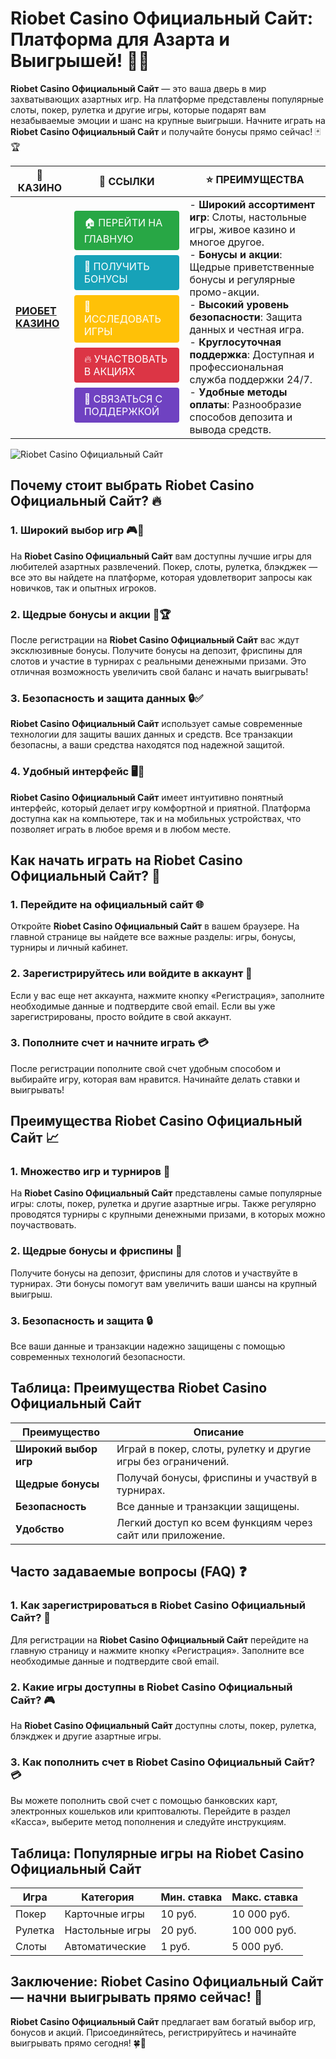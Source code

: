 # **Riobet Casino Официальный Сайт: Платформа для Азарта и Выигрышей!** 🎰💸

**Riobet Casino Официальный Сайт** — это ваша дверь в мир захватывающих азартных игр. На платформе представлены популярные слоты, покер, рулетка и другие игры, которые подарят вам незабываемые эмоции и шанс на крупные выигрыши. Начните играть на **Riobet Casino Официальный Сайт** и получайте бонусы прямо сейчас! 🃏🏆

| 🎰 **КАЗИНО**                              | 🔗 **ССЫЛКИ**                                                                                                                                                                                                                                                                                                   | ⭐ **ПРЕИМУЩЕСТВА**                                                                                     |
|--------------------------------------------|----------------------------------------------------------------------------------------------------------------------------------------------------------------------------------------------------------------------------------------------------------------------------------------------------------------|--------------------------------------------------------------------------------------------------------|
| **[РИОБЕТ КАЗИНО](https://brandplay.link/7xBLTPyj)** | <a href="https://brandplay.link/7xBLTPyj" style="display: inline-block; padding: 8px 16px; margin: 4px 0; background-color: #28a745; color: white; text-decoration: none; border-radius: 4px;">🏠 ПЕРЕЙТИ НА ГЛАВНУЮ</a><br> <a href="https://brandplay.link/7xBLTPyj" style="display: inline-block; padding: 8px 16px; margin: 4px 0; background-color: #17a2b8; color: white; text-decoration: none; border-radius: 4px;">🎁 ПОЛУЧИТЬ БОНУСЫ</a><br> <a href="https://brandplay.link/7xBLTPyj" style="display: inline-block; padding: 8px 16px; margin: 4px 0; background-color: #ffc107; color: white; text-decoration: none; border-radius: 4px;">🎲 ИССЛЕДОВАТЬ ИГРЫ</a><br> <a href="https://brandplay.link/7xBLTPyj" style="display: inline-block; padding: 8px 16px; margin: 4px 0; background-color: #dc3545; color: white; text-decoration: none; border-radius: 4px;">🔥 УЧАСТВОВАТЬ В АКЦИЯХ</a><br> <a href="https://brandplay.link/7xBLTPyj" style="display: inline-block; padding: 8px 16px; margin: 4px 0; background-color: #6f42c1; color: white; text-decoration: none; border-radius: 4px;">💬 СВЯЗАТЬСЯ С ПОДДЕРЖКОЙ</a> | - **Широкий ассортимент игр**: Слоты, настольные игры, живое казино и многое другое.<br>- **Бонусы и акции**: Щедрые приветственные бонусы и регулярные промо-акции.<br>- **Высокий уровень безопасности**: Защита данных и честная игра.<br>- **Круглосуточная поддержка**: Доступная и профессиональная служба поддержки 24/7.<br>- **Удобные методы оплаты**: Разнообразие способов депозита и вывода средств. |

![Riobet Casino Официальный Сайт](https://avatars.mds.yandex.net/i?id=761c4f42bcdd3eac6fea742c19509810_l-9245471-images-thumbs&n=13)

## Почему стоит выбрать **Riobet Casino Официальный Сайт**? 🔥

### 1. **Широкий выбор игр** 🎮💸

На **Riobet Casino Официальный Сайт** вам доступны лучшие игры для любителей азартных развлечений. Покер, слоты, рулетка, блэкджек — все это вы найдете на платформе, которая удовлетворит запросы как новичков, так и опытных игроков.

### 2. **Щедрые бонусы и акции** 🎁🏆

После регистрации на **Riobet Casino Официальный Сайт** вас ждут эксклюзивные бонусы. Получите бонусы на депозит, фриспины для слотов и участие в турнирах с реальными денежными призами. Это отличная возможность увеличить свой баланс и начать выигрывать!

### 3. **Безопасность и защита данных** 🔒✅

**Riobet Casino Официальный Сайт** использует самые современные технологии для защиты ваших данных и средств. Все транзакции безопасны, а ваши средства находятся под надежной защитой.

### 4. **Удобный интерфейс** 🖥️📱

**Riobet Casino Официальный Сайт** имеет интуитивно понятный интерфейс, который делает игру комфортной и приятной. Платформа доступна как на компьютере, так и на мобильных устройствах, что позволяет играть в любое время и в любом месте.

## Как начать играть на **Riobet Casino Официальный Сайт**? 🏁

### 1. **Перейдите на официальный сайт** 🌐

Откройте **Riobet Casino Официальный Сайт** в вашем браузере. На главной странице вы найдете все важные разделы: игры, бонусы, турниры и личный кабинет.

### 2. **Зарегистрируйтесь или войдите в аккаунт** 📝

Если у вас еще нет аккаунта, нажмите кнопку «Регистрация», заполните необходимые данные и подтвердите свой email. Если вы уже зарегистрированы, просто войдите в свой аккаунт.

### 3. **Пополните счет и начните играть** 💳

После регистрации пополните свой счет удобным способом и выбирайте игру, которая вам нравится. Начинайте делать ставки и выигрывать!

## Преимущества **Riobet Casino Официальный Сайт** 📈

### 1. **Множество игр и турниров** 🎰

На **Riobet Casino Официальный Сайт** представлены самые популярные игры: слоты, покер, рулетка и другие азартные игры. Также регулярно проводятся турниры с крупными денежными призами, в которых можно поучаствовать.

### 2. **Щедрые бонусы и фриспины** 🎁

Получите бонусы на депозит, фриспины для слотов и участвуйте в турнирах. Эти бонусы помогут вам увеличить ваши шансы на крупный выигрыш.

### 3. **Безопасность и защита** 🔒

Все ваши данные и транзакции надежно защищены с помощью современных технологий безопасности.

## Таблица: Преимущества **Riobet Casino Официальный Сайт**

| Преимущество               | Описание                                       |
|----------------------------|------------------------------------------------|
| **Широкий выбор игр**      | Играй в покер, слоты, рулетку и другие игры без ограничений. |
| **Щедрые бонусы**          | Получай бонусы, фриспины и участвуй в турнирах. |
| **Безопасность**           | Все данные и транзакции защищены.              |
| **Удобство**               | Легкий доступ ко всем функциям через сайт или приложение. |

## Часто задаваемые вопросы (FAQ) ❓

### **1. Как зарегистрироваться в **Riobet Casino Официальный Сайт**?** 📝

Для регистрации на **Riobet Casino Официальный Сайт** перейдите на главную страницу и нажмите кнопку «Регистрация». Заполните все необходимые данные и подтвердите свой email.

### **2. Какие игры доступны в **Riobet Casino Официальный Сайт**?** 🎮

На **Riobet Casino Официальный Сайт** доступны слоты, покер, рулетка, блэкджек и другие азартные игры.

### **3. Как пополнить счет в **Riobet Casino Официальный Сайт**?** 💳

Вы можете пополнить свой счет с помощью банковских карт, электронных кошельков или криптовалюты. Перейдите в раздел «Касса», выберите метод пополнения и следуйте инструкциям.

## Таблица: Популярные игры на **Riobet Casino Официальный Сайт**

| Игра                | Категория        | Мин. ставка | Макс. ставка |
|---------------------|------------------|-------------|--------------|
| Покер               | Карточные игры   | 10 руб.     | 10 000 руб.  |
| Рулетка             | Настольные игры  | 20 руб.     | 100 000 руб. |
| Слоты               | Автоматические   | 1 руб.      | 5 000 руб.   |

## Заключение: **Riobet Casino Официальный Сайт** — начни выигрывать прямо сейчас! 🎉

**Riobet Casino Официальный Сайт** предлагает вам богатый выбор игр, бонусов и акций. Присоединяйтесь, регистрируйтесь и начинайте выигрывать прямо сегодня! 🍀🎰


